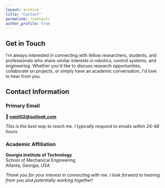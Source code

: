 ```yaml
---
layout: archive
title: "Contact"
permalink: /contact/
author_profile: true
---
```


## Get in Touch

I'm always interested in connecting with fellow researchers, students, and professionals who share similar interests in robotics, control systems, and engineering. Whether you'd like to discuss research opportunities, collaborate on projects, or simply have an academic conversation, I'd love to hear from you.

## Contact Information

### Primary Email
**📧 [nanli02@outlook.com](mailto:nanli02@outlook.com)**

*This is the best way to reach me. I typically respond to emails within 24-48 hours.*

### Academic Affiliation
**Georgia Institute of Technology**  
School of Mechanical Engineering  
Atlanta, Georgia, USA


*Thank you for your interest in connecting with me. I look forward to hearing from you and potentially working together!*
